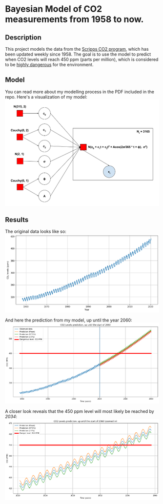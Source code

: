 # Bayesian Model of CO2 measurements from 1958 to now.

## Description
This project models the data from the [Scripps CO2 program](https://scrippsco2.ucsd.edu/data/atmospheric_co2/mlo.html), which has been updated weekly since 1958. The goal is to use the model to predict when CO2 levels will reach 450 ppm (parts per million), which is considered to be [highly dangerous](https://sustainabilityadvantage.com/2014/01/07/co2-why-450-ppm-is-dangerous-and-350-ppm-is-safe/) for the environment.

## Model
You can read more about my modelling process in the PDF included in the repo. Here's a visualization of my model:
![model](https://github.com/hu-ng/co2-inference/blob/master/img/factor%20graph.png)


## Results

The original data looks like so:
![original-data](https://github.com/hu-ng/co2-inference/blob/master/img/data.png)

And here the prediction from my model, up until the year 2060:
![result](https://github.com/hu-ng/co2-inference/blob/master/img/prediction%20full.png)

A closer look reveals that the 450 ppm level will most likely be reached by *2034*:
![zoomed-result](https://github.com/hu-ng/co2-inference/blob/master/img/prediction%20zoomed.png)
